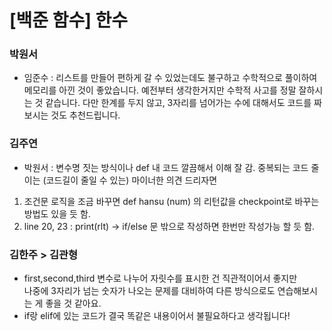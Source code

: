 # [백준 함수] 한수

### 박원서
- 임준수 : 리스트를 만들어 편하게 갈 수 있었는데도 불구하고 수학적으로 풀이하여 메모리를 아낀 것이 좋았습니다. 예전부터 생각한거지만 수학적 사고를 정말 잘하시는 것 같습니다. 다만 한계를 두지 않고, 3자리를 넘어가는 수에 대해서도 코드를 짜보시는 것도 추천드립니다.

### 김주연 

- 박원서 : 변수명 짓는 방식이나 def 내 코드 깔끔해서 이해 잘 감. 중복되는 코드 줄이는 (코드길이 줄일 수 있는)  마이너한 의견 드리자면 
1.  조건문 로직을 조금 바꾸면 def hansu (num) 의 리턴값을 checkpoint로 바꾸는 방법도 있을 듯 함.
2.  line 20, 23 : print(rlt) -> if/else 문 밖으로 작성하면 한번만 작성가능 할 듯 함.

### 김한주 > 김관형
- first,second,third 변수로 나누어 자릿수를 표시한 건 직관적이어서 좋지만  
나중에 3자리가 넘는 숫자가 나오는 문제를 대비하여 다른 방식으로도 연습해보시는 게 좋을 것 같아요.
- if랑 elif에 있는 코드가 결국 똑같은 내용이어서 불필요하다고 생각됩니다!
